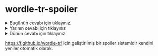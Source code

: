 # wordle-tr-spoiler

<details>
  <summary>Bugünün cevabı için tıklayınız.</summary>
  <br>
    <b> havan </b>
</details>

<details>
  <summary>Yarının cevabı için tıklayınız</summary>
  <br>
   <b> eviye </b>
</details>

<details>
  <summary>Dünün cevabı için tıklayınız </summary>
  <br>
  <b> tütsü </b>
</details>

https://f.github.io/wordle-tr/ için geliştirilmiş bir spoiler sistemidir kendini yeniler otomatik olarak.

